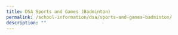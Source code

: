 ```yaml
---
title: DSA Sports and Games (Badminton)
permalink: /school-information/dsa/sports-and-games-badminton/
description: ""
---
```

